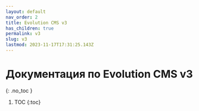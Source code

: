 ```yaml
---
layout: default
nav_order: 2
title: Evolution CMS v3
has_children: true
permalink: v3
slug: v3
lastmod: 2023-11-17T17:31:25.143Z
---
```


# Документация по Evolution CMS v3
{: .no_toc }

1. TOC
{:toc}

